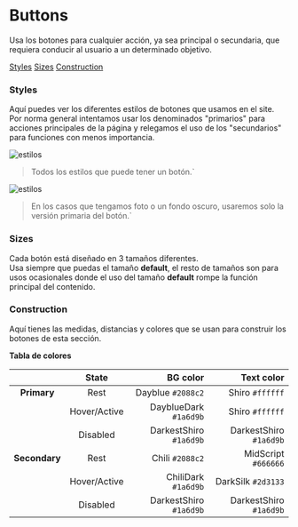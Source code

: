# Buttons
Usa los botones para cualquier acción, ya sea principal o secundaria,  que requiera conducir al usuario a un determinado objetivo.

[Styles](https://github.com/abailon/SUI.infojobs/edit/master/components/buttons/README.md#styles)
[Sizes](https://github.com/abailon/SUI.infojobs/edit/master/components/buttons/README.md#sizes)
[Construction](https://github.com/abailon/SUI.infojobs/edit/master/components/buttons/README.md#styles#construction)

### Styles
Aquí puedes ver los diferentes estilos de botones que usamos en el site. Por norma general intentamos usar los denominados "primarios" para acciones principales de la página y relegamos el uso de los "secundarios" para funciones con menos importancia.

![estilos](https://github.com/abailon/SUI.infojobs/blob/master/components/buttons/buttons-assets/all%20buttons%20styles.png)
> Todos los estilos que puede tener un botón.`

![estilos](https://github.com/abailon/SUI.infojobs/blob/master/components/buttons/buttons-assets/buttons%20with%20bg%20color%20or%20photo.png)
> En los casos que tengamos foto o un fondo oscuro, usaremos solo la versión primaria del botón.`

### Sizes
Cada botón está diseñado en 3 tamaños diferentes.   
Usa siempre que puedas el tamaño **default**, el resto de tamaños son para usos ocasionales donde el uso del tamaño **default** rompe la función principal del contenido.

### Construction
Aquí tienes las medidas, distancias y colores que se usan para construir los botones de esta sección.

**Tabla de colores**
 
|  | State | BG color | Text color |
| :---: | :---: | ---: | ---: |
| **Primary** | Rest | Dayblue `#2088c2` | Shiro `#ffffff` |
|  | Hover/Active | DayblueDark `#1a6d9b` | Shiro `#ffffff` |
|  | Disabled | DarkestShiro `#1a6d9b` | DarkestShiro `#1a6d9b` |
| **Secondary** | Rest | Chili `#2088c2` | MidScript `#666666` |
|  | Hover/Active | ChiliDark `#1a6d9b` | DarkSilk `#2d3133` |
|  | Disabled | DarkestShiro `#1a6d9b` | DarkestShiro `#1a6d9b` |
